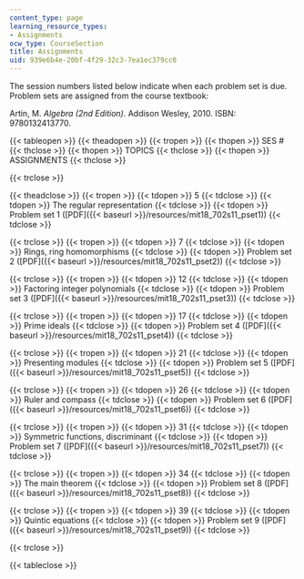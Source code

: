 ```yaml
---
content_type: page
learning_resource_types:
- Assignments
ocw_type: CourseSection
title: Assignments
uid: 939e6b4e-20bf-4f29-32c3-7ea1ec379cc0
---
```


The session numbers listed below indicate when each problem set is due. Problem sets are assigned from the course textbook:

Artin, M. _Algebra (2nd Edition)_. Addison Wesley, 2010. ISBN: 9780132413770.

{{< tableopen >}}
{{< theadopen >}}
{{< tropen >}}
{{< thopen >}}
SES #
{{< thclose >}}
{{< thopen >}}
TOPICS
{{< thclose >}}
{{< thopen >}}
ASSIGNMENTS
{{< thclose >}}

{{< trclose >}}

{{< theadclose >}}
{{< tropen >}}
{{< tdopen >}}
5
{{< tdclose >}}
{{< tdopen >}}
The regular representation
{{< tdclose >}}
{{< tdopen >}}
Problem set 1 ([PDF]({{< baseurl >}}/resources/mit18_702s11_pset1))
{{< tdclose >}}

{{< trclose >}}
{{< tropen >}}
{{< tdopen >}}
7
{{< tdclose >}}
{{< tdopen >}}
Rings, ring homomorphisms
{{< tdclose >}}
{{< tdopen >}}
Problem set 2 ([PDF]({{< baseurl >}}/resources/mit18_702s11_pset2))
{{< tdclose >}}

{{< trclose >}}
{{< tropen >}}
{{< tdopen >}}
12
{{< tdclose >}}
{{< tdopen >}}
Factoring integer polynomials
{{< tdclose >}}
{{< tdopen >}}
Problem set 3 ([PDF]({{< baseurl >}}/resources/mit18_702s11_pset3))
{{< tdclose >}}

{{< trclose >}}
{{< tropen >}}
{{< tdopen >}}
17
{{< tdclose >}}
{{< tdopen >}}
Prime ideals
{{< tdclose >}}
{{< tdopen >}}
Problem set 4 ([PDF]({{< baseurl >}}/resources/mit18_702s11_pset4))
{{< tdclose >}}

{{< trclose >}}
{{< tropen >}}
{{< tdopen >}}
21
{{< tdclose >}}
{{< tdopen >}}
Presenting modules
{{< tdclose >}}
{{< tdopen >}}
Problem set 5 ([PDF]({{< baseurl >}}/resources/mit18_702s11_pset5))
{{< tdclose >}}

{{< trclose >}}
{{< tropen >}}
{{< tdopen >}}
26
{{< tdclose >}}
{{< tdopen >}}
Ruler and compass
{{< tdclose >}}
{{< tdopen >}}
Problem set 6 ([PDF]({{< baseurl >}}/resources/mit18_702s11_pset6))
{{< tdclose >}}

{{< trclose >}}
{{< tropen >}}
{{< tdopen >}}
31
{{< tdclose >}}
{{< tdopen >}}
Symmetric functions, discriminant
{{< tdclose >}}
{{< tdopen >}}
Problem set 7 ([PDF]({{< baseurl >}}/resources/mit18_702s11_pset7))
{{< tdclose >}}

{{< trclose >}}
{{< tropen >}}
{{< tdopen >}}
34
{{< tdclose >}}
{{< tdopen >}}
The main theorem
{{< tdclose >}}
{{< tdopen >}}
Problem set 8 ([PDF]({{< baseurl >}}/resources/mit18_702s11_pset8))
{{< tdclose >}}

{{< trclose >}}
{{< tropen >}}
{{< tdopen >}}
39
{{< tdclose >}}
{{< tdopen >}}
Quintic equations
{{< tdclose >}}
{{< tdopen >}}
Problem set 9 ([PDF]({{< baseurl >}}/resources/mit18_702s11_pset9))
{{< tdclose >}}

{{< trclose >}}

{{< tableclose >}}